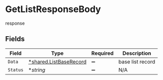 # GetListResponseBody

response


## Fields

| Field                                                           | Type                                                            | Required                                                        | Description                                                     |
| --------------------------------------------------------------- | --------------------------------------------------------------- | --------------------------------------------------------------- | --------------------------------------------------------------- |
| `Data`                                                          | [*shared.ListBaseRecord](../../models/shared/listbaserecord.md) | :heavy_minus_sign:                                              | base list record                                                |
| `Status`                                                        | **string*                                                       | :heavy_minus_sign:                                              | N/A                                                             |